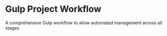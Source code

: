 # Gulp Project Workflow
A comprehensive Gulp workflow to allow automated management across all stages

